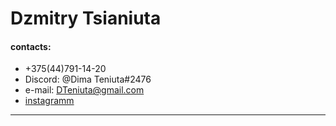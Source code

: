 # Dzmitry Tsianiuta

#### contacts:
* +375(44)791-14-20
* Discord: @Dima Teniuta#2476
* e-mail: DTeniuta@gmail.com
* [instagramm](https://www.instagram.com/dmitriy_teniyta/?hl=ru)

___





